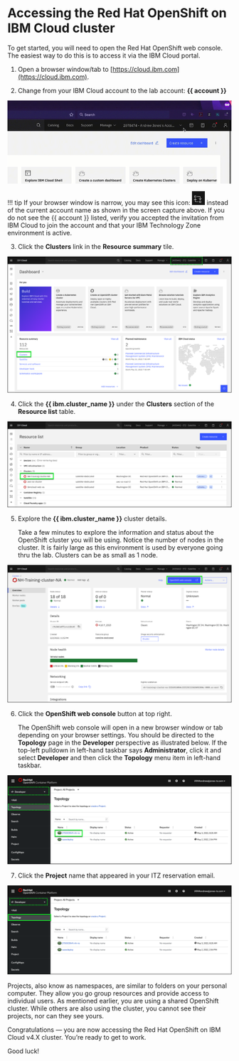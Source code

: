 # Accessing the Red Hat OpenShift on IBM Cloud cluster

To get started, you will need to open the Red Hat OpenShift web console.  The easiest way to do this is to access it via the IBM Cloud portal.

1. Open a browser window/tab to [https://cloud.ibm.com](https://cloud.ibm.com).

2. Change from your IBM Cloud account to the lab account: **{{ account }}**

![](_attachments/ChangeAccounts-2-a-gif.gif)

!!! tip
    If your browser window is narrow, you may see this icon: ![](_attachments/SwitchAccountsIcon.png) instead of the current account name as shown in the screen capture above. If you do not see the {{ account }} listed, verify you accepted the invitation from IBM Cloud to join the account and that your IBM Technology Zone environment is active.

3. Click the **Clusters** link in the **Resource summary** tile.

![](_attachments/IBMCloudPortal-Dashboard.png)

4. Click the **{{ ibm.cluster_name }}** under the **Clusters** section of the **Resource list** table.

![](_attachments/IBMCloudPortal-Clusters.png)

5. Explore the **{{ ibm.cluster_name }}** cluster details.

   Take a few minutes to explore the information and status about the OpenShift cluster you will be using. Notice the number of nodes in the cluster.  It is fairly large as this environment is used by everyone going thru the lab.  Clusters can be as small as 1 node.

![](_attachments/IBMCloudPortal-ClusterDetails.png)

6. Click the **OpenShift web console** button at top right.

   The OpenShift web console will open in a new browser window or tab depending on your browser settings. You should be directed to the **Topology** page in the **Developer** perspective as illustrated below.  If the top-left pulldown in left-hand taskbar says **Administrator**, click it and select **Developer** and then click the **Topology** menu item in left-hand taskbar.

![](_attachments/OCP-developer-topology.png)

7. Click the **Project** name that appeared in your ITZ reservation email.

![](_attachments/OCP-developer-topology-2.png)

   Projects, also know as namespaces, are similar to folders on your personal computer.  They allow you go group resources and provide access to individual users. As mentioned earlier, you are using a shared OpenShift cluster. While others are also using the cluster, you cannot see their projects, nor can they see yours.

Congratulations — you are now accessing the Red Hat OpenShift on IBM Cloud v4.X cluster. You’re ready to get to work.

Good luck!
